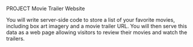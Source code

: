 PROJECT Movie Trailer Website

You will write server-side code to store a list of your favorite movies,
including box art imagery and a movie trailer URL. You will then serve this
data as a web page allowing visitors to review their movies and watch the
trailers.
